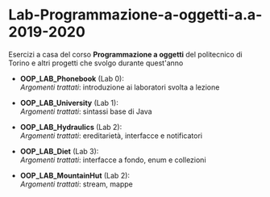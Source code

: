 # Lab-Programmazione-a-oggetti-a.a-2019-2020
Esercizi a casa del corso **Programmazione a oggetti** del politecnico di Torino e altri progetti che svolgo durante quest'anno<br>

- **OOP_LAB_Phonebook** (Lab 0):<br>
      *Argomenti trattati*: introduzione ai laboratori svolta a lezione
    
- **OOP_LAB_University** (Lab 1):<br>
      *Argomenti trattati*: sintassi base di Java

- **OOP_LAB_Hydraulics** (Lab 2):<br>
      *Argomenti trattati*: ereditarietà, interfacce e notificatori

- **OOP_LAB_Diet** (Lab 3):<br>
      *Argomenti trattati*: interfacce a fondo, enum e collezioni
      
- **OOP_LAB_MountainHut** (Lab 2):<br>
      *Argomenti trattati*: stream, mappe
